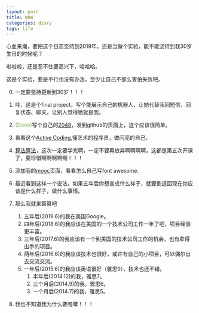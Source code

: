 ```yaml
---
layout: post
title: WOW
categories: diary
tags: life
---
```


心血来潮，要把这个日志坚持到2019年，还是当做个实验，能不能坚持到我30岁生日的时候呢？

啦啦啦，还是忍不住要高兴下，哈哈哈。

这是个实验，要是不行也没有办法，至少让自己不那么害怕失败吧。

0. 一定要坚持更新到30岁！！！

1. 哇，这是个final project，写个能展示自己的机器人，让她代替我回短信，回复状态、聊天，让别人觉得她就是我。

2. <font color="#7CB04C">(Done)</font>写个自己的[2048](http://jane110511.github.io/2048/2048.html)，发到github的页面上，这个应该很简单。

3. 看看这个[Active Coding](https://www.futurelearn.com/courses/creative-coding),懂艺术的程序员，做闪亮的自己。

4. [算法算法](https://class.coursera.org/algs4partI-005)，这次一定要学完啊，一定不要再放弃啊啊啊啊，这都是第五次开课了，要珍惜啊啊啊啊啊！！！

5. 添加我的[mooc](http://jane110511.github.io/moocs/home.html)页面，看看怎么自己写font awesome.

6. 最近看到这样一个说法，如果五年后你想变成什么样子，就要倒退回现在你应该是什么样子，做什么事情。

7. 那么我就来算算吧
	1. 五年后(2019.6)的我在美国Google。
	2. 四年后(2018.6)的我应该在美国的一个技术公司工作一年了吧，项目经验更丰富。
	3. 三年后(2017.6)的我应该有一个到美国的技术公司工作的机会，也有拿得出手的项目。
	4. 两年后(2016.6)的我应该技术也很好，或许有自己的小项目，可以偶尔出去交流交流。
	5. 一年后(2015.6)的我应该英语很好（雅思9），技术也还不错。
		1. 半年后(2014.12)的我，雅思7。
		2. 三个月后(2014.9)的我，雅思6。
		3. 一个月后(2014.7)的我，雅思5。

8. 我也不知道我为什么要咆哮！！！




